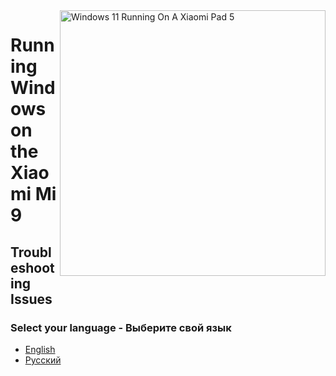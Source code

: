 <img align="right" src="https://raw.githubusercontent.com/erdilS/Port-Windows-11-Xiaomi-Pad-5/main/nabu.png" width="425" alt="Windows 11 Running On A Xiaomi Pad 5">

# Running Windows on the Xiaomi Mi 9

## Troubleshooting Issues

### Select your language - Выберите свой язык

- [English](English/troubleshooting-en.md)
- [Русский](Russian/troubleshooting-ru.md)
